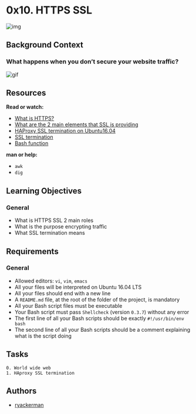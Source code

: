 
# 0x10. HTTPS SSL

![img](https://i.ibb.co/Wy7mN4h/image.png)
## Background Context

### What happens when you don’t secure your website traffic?
![gif](https://i.imgur.com/Wa1uWqu.gif)
## Resources

**Read or watch:**

- [What is HTTPS?](https://www.instantssl.com/http-vs-https)
- [What are the 2 main elements that SSL is providing](https://www.sslshopper.com/why-ssl-the-purpose-of-using-ssl-certificates.html)
- [HAProxy SSL termination on Ubuntu16.04](https://docs.ionos.com/cloud/)
- [SSL termination](https://en.wikipedia.org/wiki/TLS_termination_proxy)
- [Bash function](https://tldp.org/LDP/abs/html/complexfunct.html)

**man or help:**
- `awk`
- `dig`
## Learning Objectives

### General

- What is HTTPS SSL 2 main roles
- What is the purpose encrypting traffic
- What SSL termination means
## Requirements

### General

- Allowed editors: `vi`, `vim`, `emacs`
- All your files will be interpreted on Ubuntu 16.04 LTS
- All your files should end with a new line
- A `README.md` file, at the root of the folder of the project, is mandatory
- All your Bash script files must be executable
- Your Bash script must pass `Shellcheck` (version `0.3.7`) without any error
- The first line of all your Bash scripts should be exactly `#!/usr/bin/env bash`
- The second line of all your Bash scripts should be a comment explaining what is the script doing
## Tasks

    0. World wide web
    1. HAproxy SSL termination
## Authors

- [ryackerman](https://github.com/ryackerman)
